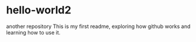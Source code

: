 # hello-world2
another repository
This is my first readme, exploring how github works and learning how to use it.

